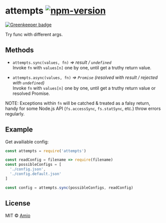 # attempts [![npm-version][npm-badge]][npm-link]

[![Greenkeeper badge](https://badges.greenkeeper.io/amio/attempts.svg)](https://greenkeeper.io/)

Try func with different args.

## Methods

- `attempts.sync(values, fn)` *⇒ result / `undefined`*  
  Invoke `fn` with `values[n]` one by one, until get a truthy return value.

- `attempts.async(values, fn)` *⇒ `Promise` (resolved with result / rejected with `undefined`)*  
  Invoke `fn` with `values[n]` one by one, until get a truthy return value or
  resolved Promise.

NOTE: Exceptions within `fn` will be catched & treated as a falsy return, handy for
some Node.js API (`fs.accessSync`, `fs.statSync`, etc.) throw errors regularly.

## Example

Get availiable config:

```javascript
const attempts = require('attempts')

const readConfig = filename => require(filename)
const possibleConfigs = [
  './config.json',
  './config.default.json'
]

const config = attempts.sync(possibleConfigs, readConfig)
```

## License

MIT © [Amio][author]

[npm-badge]:https://img.shields.io/npm/v/attempts.svg?style=flat-square
[npm-link]: https://www.npmjs.com/package/attempts
[author]:   https://github.com/amio
